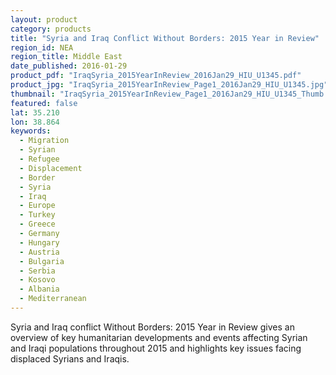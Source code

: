 ```yaml
---
layout: product
category: products
title: "Syria and Iraq Conflict Without Borders: 2015 Year in Review"
region_id: NEA
region_title: Middle East
date_published: 2016-01-29
product_pdf: "IraqSyria_2015YearInReview_2016Jan29_HIU_U1345.pdf"
product_jpg: "IraqSyria_2015YearInReview_Page1_2016Jan29_HIU_U1345.jpg"
thumbnail: "IraqSyria_2015YearInReview_Page1_2016Jan29_HIU_U1345_Thumb.jpg"
featured: false
lat: 35.210
lon: 38.864
keywords:
  - Migration
  - Syrian
  - Refugee
  - Displacement
  - Border
  - Syria
  - Iraq
  - Europe
  - Turkey
  - Greece
  - Germany
  - Hungary
  - Austria
  - Bulgaria
  - Serbia
  - Kosovo
  - Albania
  - Mediterranean
---
```

Syria and Iraq conflict Without Borders: 2015 Year in Review gives an overview of key humanitarian developments and events affecting Syrian and Iraqi populations throughout 2015 and highlights key issues facing displaced Syrians and Iraqis.
